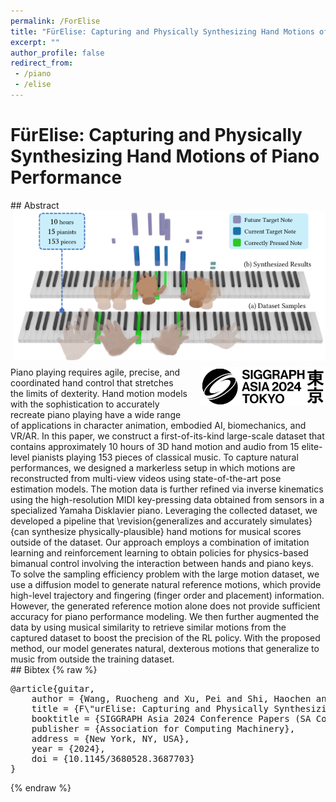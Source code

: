 ```yaml
---
permalink: /ForElise
title: "FürElise: Capturing and Physically Synthesizing Hand Motions of Piano Performance"
excerpt: ""
author_profile: false
redirect_from: 
 - /piano
 - /elise
--- 
```


<style>
article.page {width:100%}
</style>

# FürElise: Capturing and Physically Synthesizing Hand Motions of Piano Performance



<div class="m10"></div>
## Abstract
<div class="abstract">
<img src="projects/ForElise/teaser.png" style="width:500px;float:right;max-width:100%;padding:0 0 10px 20px;clear:both" />
<img src="projects/Guitar/sa2024_logo.png" style="float:right;width:200px;max-width:100%;padding:0 0 10px 20px;clear:both" />
Piano playing requires agile, precise, and coordinated hand control that stretches the limits of dexterity. Hand motion models with the sophistication to accurately recreate piano playing have a wide range of applications in character animation, embodied AI, biomechanics, and VR/AR. In this paper, we construct a first-of-its-kind large-scale dataset that contains approximately 10 hours of 3D hand motion and audio from 15 elite-level pianists playing 153 pieces of classical music. To capture natural performances, we designed a markerless setup in which motions are reconstructed from multi-view videos using state-of-the-art pose estimation models. The motion data is further refined via inverse kinematics using the high-resolution MIDI key-pressing data obtained from sensors in a specialized Yamaha Disklavier piano. Leveraging the collected dataset, we developed a pipeline that \revision{generalizes and accurately simulates}{can synthesize physically-plausible} hand motions for musical scores outside of the dataset. Our approach employs a combination of imitation learning and reinforcement learning to obtain policies for physics-based bimanual control involving the interaction between hands and piano keys. To solve the sampling efficiency problem with the large motion dataset, we use a diffusion model to generate natural reference motions, which provide high-level trajectory and fingering (finger order and placement) information. However, the generated reference motion alone does not provide sufficient accuracy for piano performance modeling. We then further augmented the data by using musical similarity to retrieve similar motions from the captured dataset to boost the precision of the RL policy. With the proposed method, our model generates natural, dexterous motions that generalize to music from outside the training dataset.
</div>

<div class="m10"></div>
<a class="external-link" href="#" title="Project Page"></a>
<a class="paper-link" href="#" title="Paper"></a>


<!-- <div class="m10"></div>
## Video
<div style="max-width:560px">
<iframe width="560" height="315" src="https://www.youtube.com/embed/" frameborder="0" allow="accelerometer; autoplay; clipboard-write; encrypted-media; gyroscope; picture-in-picture; web-share" allowfullscreen></iframe>
</div> -->

<div class="m10" style="clear:both"></div>
## Bibtex
{% raw %}<pre class="bibtex">
@article{guitar,
    author = {Wang, Ruocheng and Xu, Pei and Shi, Haochen and Schumann, Elizabeth and Liu, C. Karen},
    title = {F\"urElise: Capturing and Physically Synthesizing Hand Motions of Piano Performance},
    booktitle = {SIGGRAPH Asia 2024 Conference Papers (SA Conference Papers '24)},
    publisher = {Association for Computing Machinery},
    address = {New York, NY, USA},
    year = {2024},
    doi = {10.1145/3680528.3687703}
}
</pre>{% endraw %}